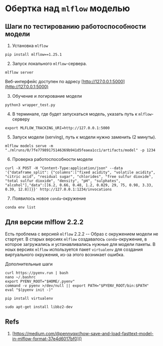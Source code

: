 
# Обертка над `mlflow` моделью

## Шаги по тестированию работоспособности модели

1. Установка `mlflow`
```
pip install mlflow==1.25.1
```

2. Запуск локального `mlflow`-сервера.
```
mlflow server
```
Веб-интерфейс доступен по адресу [http://127.0.0.1:5000](http://127.0.0.1:5000)

3. Обучение и логирование модели 
```
python3 wrapper_test.py
```

4. В терминале, где будет запускаться модель, указать путь к `mlflow`-серверу
```
export MLFLOW_TRACKING_URI=http://127.0.0.1:5000
```

5. Запуск модели (serving), путь к модели нужно заменить (2 минуты).
```
mlflow models serve -m "./mlruns/0/7fe77989175146369b941d5feaea1cc1/artifacts/model" -p 1234
```

6. Проверка работоспособности модели
```
curl -X POST -H "Content-Type:application/json" --data '{"dataframe_split": {"columns":["fixed acidity", "volatile acidity", "citric acid", "residual sugar", "chlorides", "free sulfur dioxide", "total sulfur dioxide", "density", "pH", "sulphates", "alcohol"],"data":[[6.2, 0.66, 0.48, 1.2, 0.029, 29, 75, 0.98, 3.33, 0.39, 12.8]]}}' http://127.0.0.1:1234/invocations
```

7. Появилось новое `conda`-окружение
```
conda env list
```

## Для версии mlflow 2.2.2
Есть проблема с версией `mlflow` 2.2.2 -- Образ с окружением модели не стартует.
В старых версиях `mlflow` создавалось `conda`-окружение, в которое загружались и устанавливались нужные для модели пакеты.
В ноых версиях `mlflow` используется пакет `virtualenv` для создания виртуального окружения, из-за этого возникает ошибка.

Дополнительные шаги
```
curl https://pyenv.run | bash
nano ~/.bashrc
export PYENV_ROOT="$HOME/.pyenv"
command -v pyenv >/dev/null || export PATH="$PYENV_ROOT/bin:$PATH"
eval "$(pyenv init -)"

pip install virtualenv

sudo apt-get install libbz2-dev
```

## Refs
1. [https://medium.com/@pennyqxr/how-save-and-load-fasttext-model-in-mlflow-format-37e4d6017bf0]()